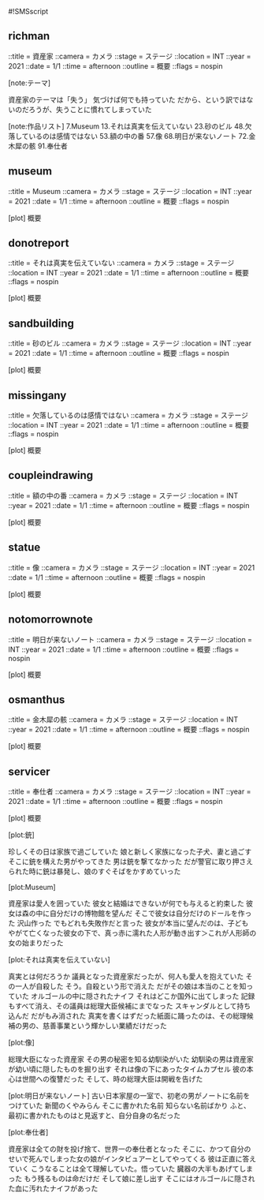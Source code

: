 #!SMSscript

## richman

::title = 資産家
::camera = カメラ
::stage = ステージ
::location = INT
::year = 2021
::date = 1/1
::time = afternoon
::outline = 概要
::flags = nospin

[note:テーマ]

資産家のテーマは「失う」
気づけば何でも持っていた
だから、という訳ではないのだろうが、失うことに慣れてしまっていた

[note:作品リスト]
7.Museum
13.それは真実を伝えていない
23.砂のビル
48.欠落しているのは感情ではない
53.額の中の番
57.像
68.明日が来ないノート
72.金木犀の骸
91.奉仕者

## museum

::title = Museum
::camera = カメラ
::stage = ステージ
::location = INT
::year = 2021
::date = 1/1
::time = afternoon
::outline = 概要
::flags = nospin

[plot]
概要

## donotreport

::title = それは真実を伝えていない
::camera = カメラ
::stage = ステージ
::location = INT
::year = 2021
::date = 1/1
::time = afternoon
::outline = 概要
::flags = nospin

[plot]
概要


## sandbuilding

::title = 砂のビル
::camera = カメラ
::stage = ステージ
::location = INT
::year = 2021
::date = 1/1
::time = afternoon
::outline = 概要
::flags = nospin

[plot]
概要


## missingany

::title = 欠落しているのは感情ではない
::camera = カメラ
::stage = ステージ
::location = INT
::year = 2021
::date = 1/1
::time = afternoon
::outline = 概要
::flags = nospin

[plot]
概要


## coupleindrawing

::title = 額の中の番
::camera = カメラ
::stage = ステージ
::location = INT
::year = 2021
::date = 1/1
::time = afternoon
::outline = 概要
::flags = nospin

[plot]
概要


## statue

::title = 像
::camera = カメラ
::stage = ステージ
::location = INT
::year = 2021
::date = 1/1
::time = afternoon
::outline = 概要
::flags = nospin

[plot]
概要


## notomorrownote

::title = 明日が来ないノート
::camera = カメラ
::stage = ステージ
::location = INT
::year = 2021
::date = 1/1
::time = afternoon
::outline = 概要
::flags = nospin

[plot]
概要

## osmanthus

::title = 金木犀の骸
::camera = カメラ
::stage = ステージ
::location = INT
::year = 2021
::date = 1/1
::time = afternoon
::outline = 概要
::flags = nospin

[plot]
概要


## servicer

::title = 奉仕者
::camera = カメラ
::stage = ステージ
::location = INT
::year = 2021
::date = 1/1
::time = afternoon
::outline = 概要
::flags = nospin

[plot]
概要


[plot:銃]

珍しくその日は家族で過ごしていた
娘と新しく家族になった子犬、妻と過ごす
そこに銃を構えた男がやってきた
男は銃を撃てなかった
だが警官に取り押さえられた時に銃は暴発し、娘のすぐそばをかすめていった

[plot:Museum]

資産家は愛人を囲っていた
彼女と結婚はできないが何でも与えると約束した
彼女は森の中に自分だけの博物館を望んだ
そこで彼女は自分だけのドールを作った
沢山作った
でもどれも失敗作だと言った
彼女が本当に望んだのは、子ども
やがて亡くなった彼女の下で、真っ赤に濡れた人形が動き出す＞これが人形師の女の始まりだった

[plot:それは真実を伝えていない]

真実とは何だろうか
議員となった資産家だったが、何人も愛人を抱えていた
その一人が自殺した
そう。自殺という形で消えた
だがその娘は本当のことを知っていた
オルゴールの中に隠されたナイフ
それはどこか国外に出てしまった
記録もすべて消え、その議員は総理大臣候補にまでなった
スキャンダルとして持ち込んだ
だがもみ消された
真実を書くはずだった紙面に踊ったのは、その総理候補の男の、慈善事業という輝かしい業績だけだった

[plot:像]

総理大臣になった資産家
その男の秘密を知る幼馴染がいた
幼馴染の男は資産家が幼い頃に隠したものを掘り出す
それは像の下にあったタイムカプセル
彼の本心は世間への復讐だった
そして、時の総理大臣は開戦を告げた

[plot:明日が来ないノート]
古い日本家屋の一室で、初老の男がノートに名前をつけていた
新聞のくやみらん
そこに書かれた名前
知らない名前ばかり
ふと、最初に書かれたものはと見返すと、自分自身の名だった

[plot:奉仕者]

資産家は全ての財を投げ捨て、世界一の奉仕者となった
そこに、かつて自分のせいで死んでしまった女の娘がインタビュアーとしてやってくる
彼は正直に答えていく
こうなることは全て理解していた。悟っていた
臓器の大半もあげてしまった
もう残るものは命だけだ
そして娘に差し出す
そこにはオルゴールに隠された血に汚れたナイフがあった

